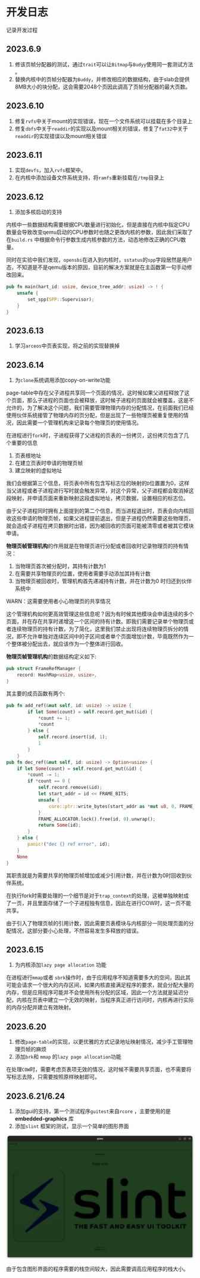 # 开发日志

记录开发过程

## 2023.6.9

1. 修该页帧分配器的测试，通过`trait`可以让`Bitmap`与`Budyy`使用同一套测试方法 。
2. 替换内核中的页帧分配器为`Buddy`，并修改相应的数据结构，由于slab会提供8MB大小的块分配，这会需要2048个页因此调高了页帧分配器的最大页数。

## 2023.6.10

1. 修复`rvfs`中关于mount的实现错误，现在一个文件系统可以挂载在多个目录上
2. 修复`dbfs`中关于`readdir`的实现以及mount相关的错误，修复了`fat32`中关于`readdir`的实现错误以及mount相关错误

## 2023.6.11

1. 实现`devfs`，加入`rvfs`框架中。
2. 在内核中添加设备文件系统支持，将`ramfs`重新挂载在`/tmp`目录上

## 2023.6.12

1. 添加多核启动的支持

内核中一些数据结构需要根据CPU数量进行初始化，但是直接在内核中指定CPU数量会导致改变qemu启动的CPU参数时也随之更改内核的参数，因此我们采取了在`build.rs`
中根据命令行参数生成内核参数的方法，动态地修改正确的CPU数量。

同时在实验中我们发现，`opensbi`在进入到内核时，`sstatus`的`spp`字段居然是用户态，不知道是不是qemu版本的原因，目前的解决方案就是在主函数第一句手动修改回来。

```rust
pub fn main(hart_id: usize, device_tree_addr: usize) -> ! {
    unsafe {
        set_spp(SPP::Supervisor);
    }
}
```

## 2023.6.13

1. 学习`arceos`中页表实现，将之前的实现替换掉

## 2023.6.14

1. 为`clone`系统调用添加copy-on-write功能

page-table中存在父子进程共享同一个页面的情况，这时候如果父进程释放了这个页面，那么子进程的页面也会被释放，这时候子进程的页面就会被覆盖，这是不允许的，为了解决这个问题，我们需要管理物理内存的分配情况，在前面我们已经使用伙伴系统接管了物理内存的页分配，但是出现了一些物理页被重复使用的情况，因此需要一个管理机构来记录每个物理页的使用情况。

在进程进行`fork`时，子进程获得了父进程的页表的一份拷贝，这份拷贝包含了几个重要的信息

1. 页表根地址
2. 在建立页表时申请的物理页帧
3. 建立映射的虚拟地址

我们会根据第三个信息，将页表中所有包含写标志位的映射的`D`位置置为0，这样当父进程或者子进程进行写时就会触发异常，对这个异常，父子进程都会取消掉这段映射，并申请页面来重新映射这段虚拟地址，拷贝数据，设置相应的标志位。

由于父子进程同时拥有上面提到的第二个信息，而当进程退出时，页表会向内核回收这些申请的物理页帧，如果父进程提前退出，但是子进程仍然需要这些物理页，就会造成子进程在拷贝数据时出错，因为被回收的页面可能被清零或者被其它模块申请。

**物理页帧管理机构**的作用就是在物理页进行分配或者回收时记录物理页的持有情况：

1. 当物理页首次被分配时，其持有计数为1
2. 在需要共享物理页的位置，使用者需要手动添加其持有计数
3. 当物理页被回收时，管理机构首先递减持有计数，并在计数为0 时归还到伙伴系统中

WARN：这需要使用者小心物理页的共享情况

这个管理机构如何更高效管理这些信息呢？因为有时候其他模块会申请连续的多个页面，并在存在共享时递增这一个区间的持有计数。即我们需要记录单个物理页或者连续物理页的持有计数，为了简化，这里我们禁止出现将连续物理页拆分的情况，即不允许单独对连续区间中的子区间或者单个页面增加计数，毕竟既然作为一个整体被分配出去，就应该作为一个整体进行回收。

**物理页帧管理机构**的数据结构定义如下:

```rust
pub struct FrameRefManager {
    record: HashMap<usize, usize>,
}
```

其主要的成员函数有两个:

```rust
pub fn add_ref(&mut self, id: usize) -> usize {
        if let Some(count) = self.record.get_mut(&id) {
            *count += 1;
            *count
        } else {
            self.record.insert(id, 1);
            1
        }
    }
pub fn dec_ref(&mut self, id: usize) -> Option<usize> {
    if let Some(count) = self.record.get_mut(&id) {
        *count -= 1;
        if *count == 0 {
            self.record.remove(&id);
            let start_addr = id << FRAME_BITS;
            unsafe {
                core::ptr::write_bytes(start_addr as *mut u8, 0, FRAME_SIZE);
            }
            FRAME_ALLOCATOR.lock().free(id, 0).unwrap();
            return Some(id);
        }
    } else {
        panic!("dec {} ref error", id);
    }
    None
}
```

其职责就是为需要共享的物理页帧增加或减少引用计数，并在计数为0时回收到伙伴系统。

在执行fork时需要处理的一个细节是对于`trap_context`的处理，这被单独映射成了一页，并且里面存储了一个子进程独有信息，因此在进行COW时，这一页不能共享。

由于引入了物理页帧的引用计数，因此需要页表模块与内核部分一同处理页面的分配情况，这部分要小心处理，不然容易发生多释放的错误。



## 2023.6.15

1. 为内核添加`lazy page allocation` 功能

在进程进行`mmap`或者 `sbrk`操作时，由于应用程序不知道需要多大的空间，因此其可能会请求一个很大的内存区间，如果内核直接满足程序的要求，就会分配大量的内存，但是应用程序可能并不会使用所有分配的区域，因此一个方法就是延迟分配，内核在页表中建立一个无效的映射，当程序真正进行访问时，内核再进行实际的内存分配并建立有效映射。



## 2023.6.20

1. 修改`page-table`的实现，以更优雅的方式记录地址映射情况，减少手工管理物理页帧的麻烦
2. 添加`brk`和 `mmap` 的`lazy page allocation`功能

在处理`COW`时，需要考虑页表项无效的情况，这时候不需要共享页面，也不需要将写标志去除，只需要按照原样映射即可。



## 2023.6.21/6.24

1. 添加gui的支持，第一个测试程序`guitest`来自`rcore` ，主要使用的是**embedded-graphics** 库
2. 添加`slint` 框架的测试，显示一个简单的图形界面

<img src="assert/image-20230624171412459.png" alt="image-20230624171412459" style="zoom:50%;" />

由于包含图形界面的程序需要的栈空间较大，因此需要调高应用程序的栈大小。
